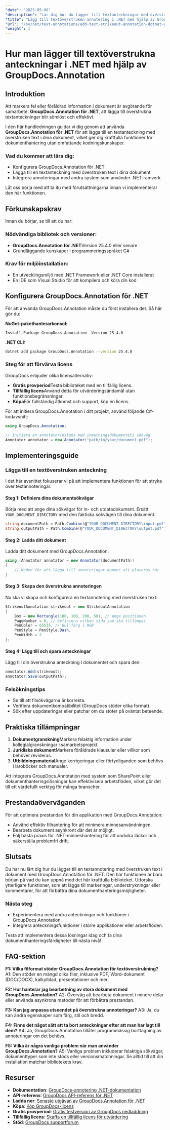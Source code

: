 ```yaml
---
"date": "2025-05-06"
"description": "Lär dig hur du lägger till textanteckningar med överstrukna texter i dina dokument med hjälp av GroupDocs.Annotation-biblioteket för .NET, vilket förbättrar dokumentgranskning och samarbete."
"title": "Lägg till textöverstruken annotering i .NET med hjälp av GroupDocs.Annotation"
"url": "/sv/net/text-annotations/add-text-strikeout-annotation-dotnet-groupdocs/"
"weight": 1
---
```


# Hur man lägger till textöverstrukna anteckningar i .NET med hjälp av GroupDocs.Annotation

## Introduktion

Att markera fel eller föråldrad information i dokument är avgörande för samarbete. **GroupDocs.Annotation för .NET**, att lägga till överstrukna textanteckningar blir sömlöst och effektivt.

I den här handledningen guidar vi dig genom att använda **GroupDocs.Annotation för .NET** för att lägga till en textanteckning med överstruken text i dina dokument, vilket ger dig kraftfulla funktioner för dokumenthantering utan omfattande kodningskunskaper.

### Vad du kommer att lära dig:
- Konfigurera GroupDocs.Annotation för .NET
- Lägga till en textanteckning med överstruken text i dina dokument
- Integrera annoteringar med andra system som använder .NET-ramverk

Låt oss börja med att ta itu med förutsättningarna innan vi implementerar den här funktionen.

## Förkunskapskrav

Innan du börjar, se till att du har:

### Nödvändiga bibliotek och versioner:
- **GroupDocs.Annotation för .NET**Version 25.4.0 eller senare
- Grundläggande kunskaper i programmeringsspråket C#

### Krav för miljöinstallation:
- En utvecklingsmiljö med .NET Framework eller .NET Core installerat
- En IDE som Visual Studio för att kompilera och köra din kod

## Konfigurera GroupDocs.Annotation för .NET

För att använda GroupDocs.Annotation måste du först installera det. Så här gör du:

**NuGet-pakethanterarkonsol:**
```plaintext
Install-Package GroupDocs.Annotation -Version 25.4.0
```

**.NET CLI:**
```bash
dotnet add package GroupDocs.Annotation --version 25.4.0
```

### Steg för att förvärva licens

GroupDocs erbjuder olika licensalternativ:
- **Gratis provperiod**Testa biblioteket med en tillfällig licens.
- **Tillfällig licens**Använd detta för utvärderingsändamål utan funktionsbegränsningar.
- **Köpa**För fullständig åtkomst och support, köp en licens.

För att initiera GroupDocs.Annotation i ditt projekt, använd följande C#-kodavsnitt:

```csharp
using GroupDocs.Annotation;

// Initiera en annotatorinstans med inmatningsdokumentets sökväg
Annotator annotator = new Annotator("path/to/your/document.pdf");
```

## Implementeringsguide

### Lägga till en textöverstruken anteckning

I det här avsnittet fokuserar vi på att implementera funktionen för att stryka över textannoteringar.

#### Steg 1: Definiera dina dokumentsökvägar

Börja med att ange dina sökvägar för in- och utdatadokument. Ersätt `YOUR_DOCUMENT_DIRECTORY` med den faktiska sökvägen till dina dokument.

```csharp
string documentPath = Path.Combine(@"YOUR_DOCUMENT_DIRECTORY\input.pdf");
string outputPath = Path.Combine(@"YOUR_DOCUMENT_DIRECTORY\output.pdf");
```

#### Steg 2: Ladda ditt dokument

Ladda ditt dokument med GroupDocs.Annotation:

```csharp
using (Annotator annotator = new Annotator(documentPath))
{
    // Koden för att lägga till annoteringar kommer att placeras här.
}
```

#### Steg 3: Skapa den överstrukna annoteringen

Nu ska vi skapa och konfigurera en textannotering med överstruken text:

```csharp
StrikeoutAnnotation strikeout = new StrikeoutAnnotation
{
    Box = new Rectangle(100, 100, 200, 50), // Ange positionen
    PageNumber = 0, // Definiera vilken sida som ska tillämpas
    PenColor = 65535, // Gul färg i RGB
    PenStyle = PenStyle.Dash,
    PenWidth = 2
};
```

#### Steg 4: Lägg till och spara anteckningar

Lägg till din överstrukna anteckning i dokumentet och spara den:

```csharp
annotator.Add(strikeout);
annotator.Save(outputPath);
```

### Felsökningstips

- Se till att filsökvägarna är korrekta.
- Verifiera dokumentkompatibilitet (GroupDocs stöder olika format).
- Sök efter uppdateringar eller patchar om du stöter på oväntat beteende.

## Praktiska tillämpningar

1. **Dokumentgranskning**Markera felaktig information under kollegialgranskningar i samarbetsprojekt.
2. **Juridiska dokument**Markera föråldrade klausuler eller villkor som behöver revideras.
3. **Utbildningsmaterial**Ange korrigeringar eller förtydliganden som behövs i läroböcker och manualer.

Att integrera GroupDocs.Annotation med system som SharePoint eller dokumenthanteringslösningar kan effektivisera arbetsflöden, vilket gör det till ett värdefullt verktyg för många branscher.

## Prestandaöverväganden

För att optimera prestandan för din applikation med GroupDocs.Annotation:
- Använd effektiv filhantering för att minimera minnesanvändningen.
- Bearbeta dokument asynkront där det är möjligt.
- Följ bästa praxis för .NET-minneshantering för att undvika läckor och säkerställa problemfri drift.

## Slutsats

Du har nu lärt dig hur du lägger till en textannotering med överstruken text i dokument med GroupDocs.Annotation för .NET. Den här funktionen är bara början på vad du kan uppnå med det här kraftfulla biblioteket. Utforska ytterligare funktioner, som att lägga till markeringar, understrykningar eller kommentarer, för att förbättra dina dokumenthanteringsmöjligheter.

### Nästa steg
- Experimentera med andra anteckningar och funktioner i GroupDocs.Annotation.
- Integrera anteckningsfunktioner i större applikationer eller arbetsflöden.

Testa att implementera dessa lösningar idag och ta dina dokumenthanteringsfärdigheter till nästa nivå!

## FAQ-sektion

**F1: Vilka filformat stöder GroupDocs.Annotation för textöverstrukning?**
A1: Den stöder en mängd olika filer, inklusive PDF, Word-dokument (DOC/DOCX), kalkylblad, presentationer och mer.

**F2: Hur hanterar jag bearbetning av stora dokument med GroupDocs.Annotation?**
A2: Överväg att bearbeta dokument i mindre delar eller använda asynkrona metoder för att förbättra prestandan.

**F3: Kan jag anpassa utseendet på överstrukna annoteringar?**
A3: Ja, du kan ändra egenskaper som färg, stil och bredd.

**F4: Finns det något sätt att ta bort anteckningar efter att man har lagt till dem?**
A4: Ja, GroupDocs.Annotation tillåter programmässig borttagning av annoteringar om det behövs.

**F5: Vilka är några vanliga problem när man använder GroupDocs.Annotation?**
A5: Vanliga problem inkluderar felaktiga sökvägar, dokumenttyper som inte stöds eller versionsmatchningar. Se alltid till att din installation matchar bibliotekets krav.

## Resurser
- **Dokumentation**: [GroupDocs-annotering .NET-dokumentation](https://docs.groupdocs.com/annotation/net/)
- **API-referens**: [GroupDocs API-referens för .NET](https://reference.groupdocs.com/annotation/net/)
- **Ladda ner**: [Senaste utgåvan av GroupDocs.Annotation för .NET](https://releases.groupdocs.com/annotation/net/)
- **Köpa**: [Köp GroupDocs-licens](https://purchase.groupdocs.com/buy)
- **Gratis provperiod**: [Gratis testversion av GroupDocs nedladdning](https://releases.groupdocs.com/annotation/net/)
- **Tillfällig licens**: [Skaffa en tillfällig licens för utvärdering](https://purchase.groupdocs.com/temporary-license/)
- **Stöd**: [GroupDocs supportforum](https://forum.groupdocs.com/c/annotation/)
